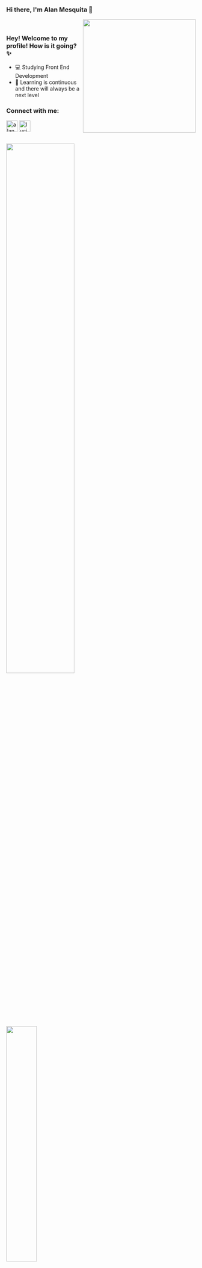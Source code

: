### Hi there, I'm Alan Mesquita 👋

<img align="right" src="https://raw.githubusercontent.com/alan209/alan209/master/banner.jpg" width="300"/>

<br>

### Hey! Welcome to my profile! How is it going? ✨

- 💻 Studying Front End Development
- 🚀 Learning is continuous and there will always be a next level

### Connect with me:

<p align="rigth">
<a href="https://linkedin.com/in/desenvolvedorwebalanmesquita" target="blank"><img align="center" src="https://cdn.jsdelivr.net/npm/simple-icons@3.0.1/icons/linkedin.svg" alt="alan209" height="30" width="30" /></a>
<a href="https://instagram.com/alan.mesquita_" target="blank"><img align="center" src="https://cdn.jsdelivr.net/npm/simple-icons@3.0.1/icons/instagram.svg" alt="lucianobragaweb" height="30" width="30" /></a>
</p>

</br>

<a href="https://github-readme-stats.vercel.app/api?username=alan209&show_icons=true&count_private=true">
  <img align="left" style="width: 60%" src="https://github-readme-stats.vercel.app/api?username=alan209&show_icons=true&count_private=true" />
</a>
<a href="https://github-readme-stats.vercel.app/api/top-langs/?username=alan209&count_private=true&hide=pascal,css">
  <img align="left" style="width: 40%" src="https://github-readme-stats.vercel.app/api/top-langs/?username=alan209&count_private=true&hide=pascal,css" />
</a>

</br>
